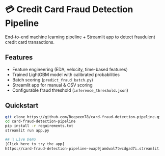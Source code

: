# 💳 Credit Card Fraud Detection Pipeline

End-to-end machine learning pipeline + Streamlit app to detect fraudulent credit card transactions.

## Features
- Feature engineering (EDA, velocity, time-based features)
- Trained LightGBM model with calibrated probabilities
- Batch scoring (`predict_fraud_batch.py`)
- Streamlit app for manual & CSV scoring
- Configurable fraud threshold (`inference_threshold.json`)

## Quickstart
```bash
git clone https://github.com/Beepeen78/card-fraud-detection-pipeline.git
cd card-fraud-detection-pipeline
pip install -r requirements.txt
streamlit run app.py

## 🚀 Live Demo
[Click here to try the app]
https://card-fraud-detection-pipeline-ewap9jamdwal7twcdgad7i.streamlit.app/
